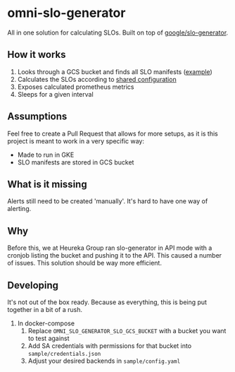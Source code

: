 # omni-slo-generator

All in one solution for calculating SLOs. Built on top of 
[google/slo-generator](https://github.com/google/slo-generator).

## How it works

1. Looks through a GCS bucket and finds all SLO manifests ([example](https://github.com/google/slo-generator/blob/master/samples/cloud_monitoring/slo_gae_app_availability.yaml))
2. Calculates the SLOs according to [shared configuration](https://github.com/google/slo-generator/blob/master/samples/config.yaml)
3. Exposes calculated prometheus metrics
4. Sleeps for a given interval

## Assumptions

Feel free to create a Pull Request that allows for more setups, as it is
this project is meant to work in a very specific way:

* Made to run in GKE
* SLO manifests are stored in GCS bucket

## What is it missing

Alerts still need to be created 'manually'. It's hard to have one way of alerting.

## Why

Before this, we at Heureka Group ran slo-generator in API mode with a cronjob
listing the bucket and pushing it to the API. This caused a number of issues.
This solution should be way more efficient.

## Developing

It's not out of the box ready. Because as everything, this is being put together
in a bit of a rush.

1. In docker-compose
   1. Replace `OMNI_SLO_GENERATOR_SLO_GCS_BUCKET` with a bucket you want to test against
   2. Add SA credentials with permissions for that bucket into `sample/credentials.json`
   3. Adjust your desired backends in `sample/config.yaml`
